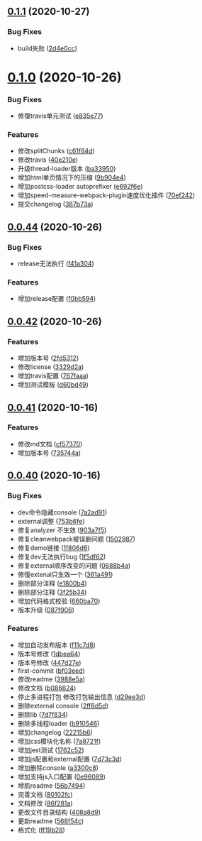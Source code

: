 ## [0.1.1](https://github.com/xbcc123/feflow-devkit-xbc-webpack4/compare/0.1.0...0.1.1) (2020-10-27)


### Bug Fixes

* build失败 ([2d4e0cc](https://github.com/xbcc123/feflow-devkit-xbc-webpack4/commit/2d4e0cceff648a28223c6a4e605e48eb6596e438))



# [0.1.0](https://github.com/xbcc123/feflow-devkit-xbc-webpack4/compare/0.0.44...0.1.0) (2020-10-26)


### Bug Fixes

* 修復travis单元测试 ([e835e77](https://github.com/xbcc123/feflow-devkit-xbc-webpack4/commit/e835e777385389c4a5c1d8d1058dd81f334a3de9))


### Features

* 修改splitChunks ([c61f84d](https://github.com/xbcc123/feflow-devkit-xbc-webpack4/commit/c61f84d95b453790fe65f03ae5240b74eaa6dc5c))
* 修改travis ([40e210e](https://github.com/xbcc123/feflow-devkit-xbc-webpack4/commit/40e210e914ff3030ac9dfaab525093e1e9441f8d))
* 升级thread-loader版本 ([ba33950](https://github.com/xbcc123/feflow-devkit-xbc-webpack4/commit/ba33950c98e0371c746571f9f1fd19ece4b67d06))
* 增加html单页情况下的压缩 ([9b904e4](https://github.com/xbcc123/feflow-devkit-xbc-webpack4/commit/9b904e49314bfe788b5b1888edde2da95ecf283e))
* 增加postcss-loader  autoprefixer ([e692f6e](https://github.com/xbcc123/feflow-devkit-xbc-webpack4/commit/e692f6ef52993c6538e0b22eb7f1012a725bcbef))
* 增加speed-measure-webpack-plugin速度优化插件 ([70ef242](https://github.com/xbcc123/feflow-devkit-xbc-webpack4/commit/70ef2420523b2f76f42f28db6898db4226044308))
* 提交changelog ([387b73a](https://github.com/xbcc123/feflow-devkit-xbc-webpack4/commit/387b73a600b997cb7cc4524dc4221969c09ca804))



## [0.0.44](https://github.com/xbcc123/feflow-devkit-xbc-webpack4/compare/v0.0.42...0.0.44) (2020-10-26)


### Bug Fixes

* release无法执行 ([f41a304](https://github.com/xbcc123/feflow-devkit-xbc-webpack4/commit/f41a304f91021ea136ccdd72597e935988ee5b7a))


### Features

* 增加release配置 ([f0bb594](https://github.com/xbcc123/feflow-devkit-xbc-webpack4/commit/f0bb59474fb6d392c45f1e449fd4fecabe360828))



## [0.0.42](https://github.com/xbcc123/feflow-devkit-xbc-webpack4/compare/0.0.41...v0.0.42) (2020-10-26)


### Features

*  增加版本号 ([2fd5312](https://github.com/xbcc123/feflow-devkit-xbc-webpack4/commit/2fd5312e8897305dabf9acf87dbc85dcb2a99d72))
* 修改license ([3329d2a](https://github.com/xbcc123/feflow-devkit-xbc-webpack4/commit/3329d2aeb1adc17abd3611c10344a52aee5c9655))
* 增加travis配置 ([767faaa](https://github.com/xbcc123/feflow-devkit-xbc-webpack4/commit/767faaaabddf89afd9a682bed43b3db5f045caba))
* 增加测试模板 ([d60bd49](https://github.com/xbcc123/feflow-devkit-xbc-webpack4/commit/d60bd49ed32b40c7024bb235ea10e3b8fb44e691))



## [0.0.41](https://github.com/xbcc123/feflow-devkit-xbc-webpack4/compare/0.0.40...0.0.41) (2020-10-16)


### Features

* 修改md文档 ([cf57370](https://github.com/xbcc123/feflow-devkit-xbc-webpack4/commit/cf57370be968af8e0021104f49e4072ca907fe01))
* 增加版本号 ([735744a](https://github.com/xbcc123/feflow-devkit-xbc-webpack4/commit/735744a3bc68e141c6160cce109dfb8539fe85ae))



## [0.0.40](https://github.com/xbcc123/feflow-devkit-xbc-webpack4/compare/bf03eed6c49a260916c090a71a46da39c0fa06b9...0.0.40) (2020-10-16)


### Bug Fixes

* dev命令隐藏console ([7a2ad91](https://github.com/xbcc123/feflow-devkit-xbc-webpack4/commit/7a2ad918078754d85cfa6a08d97305daa29be6f2))
* external调整 ([753b6fe](https://github.com/xbcc123/feflow-devkit-xbc-webpack4/commit/753b6feddc4e9d3346d9378e16101a996763f8ad))
* 修复analyzer 不生效 ([903a7f5](https://github.com/xbcc123/feflow-devkit-xbc-webpack4/commit/903a7f5ca28d19aa58a52fc72bcdf65c3494c664))
* 修复cleanwebpack被误删问题 ([1502987](https://github.com/xbcc123/feflow-devkit-xbc-webpack4/commit/15029872db207951339c1db83debf2269b549ed1))
* 修复demo链接 ([1f806d6](https://github.com/xbcc123/feflow-devkit-xbc-webpack4/commit/1f806d64a29c42fa351fe67cda9ececdfe279fc9))
* 修复dev无法执行bug ([1f5df62](https://github.com/xbcc123/feflow-devkit-xbc-webpack4/commit/1f5df6270d65bd6e597bb7da839dfe85b3b37941))
* 修复external顺序改变的问题 ([0688b4a](https://github.com/xbcc123/feflow-devkit-xbc-webpack4/commit/0688b4a1b8f1323a23639c3a81fc1b54eea83398))
* 修復extenal只生效一个 ([361a491](https://github.com/xbcc123/feflow-devkit-xbc-webpack4/commit/361a49137063e3515dca95f873174836fde432a3))
* 删除部分注释 ([e1800b4](https://github.com/xbcc123/feflow-devkit-xbc-webpack4/commit/e1800b49602bc7b53d1c38fc5e478a3419a4812f))
* 删除部分注释 ([3f25b34](https://github.com/xbcc123/feflow-devkit-xbc-webpack4/commit/3f25b34c203b75dade8aa0b654d2ad1889c1e9e1))
* 增加代码格式校验 ([660ba70](https://github.com/xbcc123/feflow-devkit-xbc-webpack4/commit/660ba70a689d2e85727c0440f82ae14bc2587860))
* 版本升级 ([087f906](https://github.com/xbcc123/feflow-devkit-xbc-webpack4/commit/087f9066fcca7af61d52e54df0f50fae95dc5d90))


### Features

*  增加自动发布版本 ([f11c7d8](https://github.com/xbcc123/feflow-devkit-xbc-webpack4/commit/f11c7d8963222ade4132b29585ed86b8b6f31b49))
*  版本号修改 ([1dbea64](https://github.com/xbcc123/feflow-devkit-xbc-webpack4/commit/1dbea64725a819abbe5bdcc822e005263535d30d))
*  版本号修改 ([447d27e](https://github.com/xbcc123/feflow-devkit-xbc-webpack4/commit/447d27e6eb7b86ad61db7c59f5f8f5a1847e926c))
* first-commit ([bf03eed](https://github.com/xbcc123/feflow-devkit-xbc-webpack4/commit/bf03eed6c49a260916c090a71a46da39c0fa06b9))
* 修改readme ([3988e5a](https://github.com/xbcc123/feflow-devkit-xbc-webpack4/commit/3988e5acc043e727e40a26fa0c59ac91bed180a0))
* 修改文档 ([b086624](https://github.com/xbcc123/feflow-devkit-xbc-webpack4/commit/b086624da85ee76ba5b5e19980edef3907e5e1a6))
* 停止多进程打包 修改打包输出信息 ([d29ee3d](https://github.com/xbcc123/feflow-devkit-xbc-webpack4/commit/d29ee3d721eae840d3baad944a62c5d68054d3b3))
* 删除external console ([2ff8d5d](https://github.com/xbcc123/feflow-devkit-xbc-webpack4/commit/2ff8d5dcebf869a8a0637397cf38c120ecd35bd4))
* 删除lib ([7d7f834](https://github.com/xbcc123/feflow-devkit-xbc-webpack4/commit/7d7f83466dd5554f3af4482f477b8f4c8179b168))
* 删除多线程loader ([b910546](https://github.com/xbcc123/feflow-devkit-xbc-webpack4/commit/b910546fb9ca5eb02a2380530e4ff275cc2c38dc))
* 增加changelog ([22215b6](https://github.com/xbcc123/feflow-devkit-xbc-webpack4/commit/22215b60d74b1dd93b296e5489a237e0cc9dbcb0))
* 增加css模块化名称 ([7a8721f](https://github.com/xbcc123/feflow-devkit-xbc-webpack4/commit/7a8721f5a3bdf2e7d3a6ee0228e54ffff217c7e1))
* 增加jest测试 ([1762c52](https://github.com/xbcc123/feflow-devkit-xbc-webpack4/commit/1762c5204b9c615fa0930023a542ad3f2850762b))
* 增加js配置和external配置 ([7d73c3d](https://github.com/xbcc123/feflow-devkit-xbc-webpack4/commit/7d73c3dcd3fc41c651f3c385b28baa664423e566))
* 增加删除console ([a3300c8](https://github.com/xbcc123/feflow-devkit-xbc-webpack4/commit/a3300c89e9e8e82eecea31126fdb58f06c5732bb))
* 增加支持js入口配置 ([0e96089](https://github.com/xbcc123/feflow-devkit-xbc-webpack4/commit/0e96089430a42f26cc0ed63e788fdd988b1d7ad9))
* 增肌readme ([56b7494](https://github.com/xbcc123/feflow-devkit-xbc-webpack4/commit/56b7494a39556d32fad35413c63eef9612d65d70))
* 完善文档 ([80102fc](https://github.com/xbcc123/feflow-devkit-xbc-webpack4/commit/80102fcf6e5f9e64c9f86c9d6296646a6cae4e5b))
* 文档修改 ([86f281a](https://github.com/xbcc123/feflow-devkit-xbc-webpack4/commit/86f281a3621cc4473731633b0828e201f32955fc))
* 更改文件目录结构 ([408a8d9](https://github.com/xbcc123/feflow-devkit-xbc-webpack4/commit/408a8d987edb459cc7ac5062727db93f29435a62))
* 更新readme ([568f54c](https://github.com/xbcc123/feflow-devkit-xbc-webpack4/commit/568f54ccc770acf2bfc6ed96264ee7fab9201b10))
* 格式化 ([ff19b28](https://github.com/xbcc123/feflow-devkit-xbc-webpack4/commit/ff19b28acef816442b156cf69e20b0fe8196cb2d))



